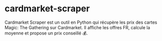 # cardmarket-scraper
Cardmarket Scraper est un outil en Python qui récupère les prix des cartes Magic: The Gathering sur Cardmarket. Il affiche les offres FR, calcule la moyenne et propose un prix conseillé 💰.
